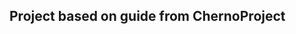 ## Project based on guide from ChernoProject
[YouTube/ChernoProject]:https://www.youtube.com/channel/UCQ-W1KE9EYfdxhL6S4twUNw